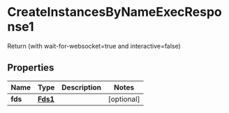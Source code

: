 

# CreateInstancesByNameExecResponse1

Return (with wait-for-websocket=true and interactive=false)

## Properties

| Name | Type | Description | Notes |
|------------ | ------------- | ------------- | -------------|
|**fds** | [**Fds1**](Fds1.md) |  |  [optional] |



